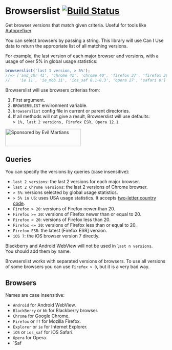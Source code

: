 # Browserslist [![Build Status](https://travis-ci.org/ai/browserslist.svg)](https://travis-ci.org/ai/browserslist)

Get browser versions that match given criteria.
Useful for tools like [Autoprefixer].

You can select browsers by passing a string. This library will use Can I Use
data to return the appropriate list of all matching versions.

For example, the last version of each major browser and versions,
with a usage of over 5% in global usage statistics:

```js
browserslist('last 1 version, > 5%');
//=> ['and_chr 41', 'chrome 41', 'chrome 40', 'firefox 37', 'firefox 36',
//    'ie 11', 'ie_mob 11', 'ios_saf 8.1-8.3', 'opera 27', 'safari 8']
```

Browserslist will use browsers criterias from:

1. First argument.
2. `BROWSERSLIST` environment variable.
3. `browserslist` config file in current or parent directories.
4. If all methods will not give a result, Browserslist will use defaults:<br>
   `> 1%, last 2 versions, Firefox ESR, Opera 12.1`.

<a href="https://evilmartians.com/?utm_source=browserslist">
<img src="https://evilmartians.com/badges/sponsored-by-evil-martians.svg" alt="Sponsored by Evil Martians" width="236" height="54">
</a>

[Autoprefixer]: https://github.com/postcss/autoprefixer

## Queries

You can specify the versions by queries (case insensitive):

* `last 2 versions`: the last 2 versions for each major browser.
* `last 2 Chrome versions`: the last 2 versions of Chrome browser.
* `> 5%`: versions selected by global usage statistics.
* `> 5% in US`: uses USA usage statistics. It accepts [two-letter country code].
* `Firefox > 20`: versions of Firefox newer than 20.
* `Firefox >= 20`: versions of Firefox newer than or equal to 20.
* `Firefox < 20`: versions of Firefox less than 20.
* `Firefox <= 20`: versions of Firefox less than or equal to 20.
* `Firefox ESR`: the latest [Firefox ESR] version.
* `iOS 7`: the iOS browser version 7 directly.

Blackberry and Android WebView will not be used in `last n versions`.
You should add them by name.

Browserslist works with separated versions of browsers. To use all versions
of some browsers you can use `Firefox > 0`, but it is a very bad way.

[two-letter country code]: http://en.wikipedia.org/wiki/ISO_3166-1_alpha-2#Officially_assigned_code_elements

## Browsers

Names are case insensitive:

* `Android` for Android WebView.
* `BlackBerry` or `bb` for Blackberry browser.
* `Chrome` for Google Chrome.
* `Firefox` or `ff` for Mozilla Firefox.
* `Explorer` or `ie` for Internet Explorer.
* `iOS` or `ios_saf` for iOS Safari.
* `Opera` for Opera.
* `Saf